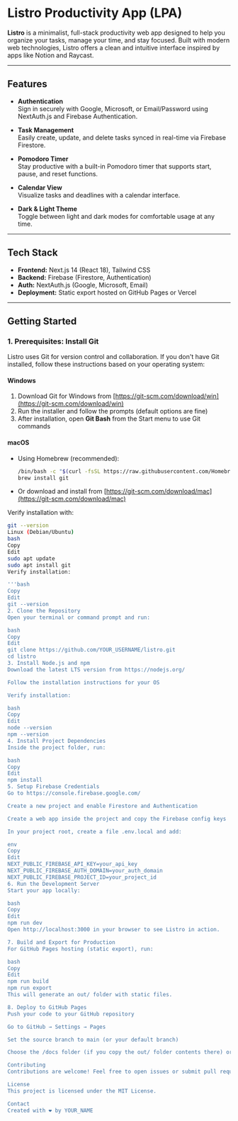 # Listro Productivity App (LPA)

**Listro** is a minimalist, full-stack productivity web app designed to help you organize your tasks, manage your time, and stay focused. Built with modern web technologies, Listro offers a clean and intuitive interface inspired by apps like Notion and Raycast.

---

## Features

- **Authentication**  
  Sign in securely with Google, Microsoft, or Email/Password using NextAuth.js and Firebase Authentication.

- **Task Management**  
  Easily create, update, and delete tasks synced in real-time via Firebase Firestore.

- **Pomodoro Timer**  
  Stay productive with a built-in Pomodoro timer that supports start, pause, and reset functions.

- **Calendar View**  
  Visualize tasks and deadlines with a calendar interface.

- **Dark & Light Theme**  
  Toggle between light and dark modes for comfortable usage at any time.

---

## Tech Stack

- **Frontend:** Next.js 14 (React 18), Tailwind CSS  
- **Backend:** Firebase (Firestore, Authentication)  
- **Auth:** NextAuth.js (Google, Microsoft, Email)  
- **Deployment:** Static export hosted on GitHub Pages or Vercel

---

## Getting Started

### 1. Prerequisites: Install Git

Listro uses Git for version control and collaboration. If you don't have Git installed, follow these instructions based on your operating system:

#### Windows

1. Download Git for Windows from [https://git-scm.com/download/win](https://git-scm.com/download/win)  
2. Run the installer and follow the prompts (default options are fine)  
3. After installation, open **Git Bash** from the Start menu to use Git commands

#### macOS

- Using Homebrew (recommended):

    ```bash
    /bin/bash -c "$(curl -fsSL https://raw.githubusercontent.com/Homebrew/install/HEAD/install.sh)"
    brew install git
    ```

- Or download and install from [https://git-scm.com/download/mac](https://git-scm.com/download/mac)

Verify installation with:

```bash
git --version
Linux (Debian/Ubuntu)
bash
Copy
Edit
sudo apt update
sudo apt install git
Verify installation:

'''bash
Copy
Edit
git --version
2. Clone the Repository
Open your terminal or command prompt and run:

bash
Copy
Edit
git clone https://github.com/YOUR_USERNAME/listro.git
cd listro
3. Install Node.js and npm
Download the latest LTS version from https://nodejs.org/

Follow the installation instructions for your OS

Verify installation:

bash
Copy
Edit
node --version
npm --version
4. Install Project Dependencies
Inside the project folder, run:

bash
Copy
Edit
npm install
5. Setup Firebase Credentials
Go to https://console.firebase.google.com/

Create a new project and enable Firestore and Authentication

Create a web app inside the project and copy the Firebase config keys

In your project root, create a file .env.local and add:

env
Copy
Edit
NEXT_PUBLIC_FIREBASE_API_KEY=your_api_key
NEXT_PUBLIC_FIREBASE_AUTH_DOMAIN=your_auth_domain
NEXT_PUBLIC_FIREBASE_PROJECT_ID=your_project_id
6. Run the Development Server
Start your app locally:

bash
Copy
Edit
npm run dev
Open http://localhost:3000 in your browser to see Listro in action.

7. Build and Export for Production
For GitHub Pages hosting (static export), run:

bash
Copy
Edit
npm run build
npm run export
This will generate an out/ folder with static files.

8. Deploy to GitHub Pages
Push your code to your GitHub repository

Go to GitHub → Settings → Pages

Set the source branch to main (or your default branch)

Choose the /docs folder (if you copy the out/ folder contents there) or configure your deployment to push out/ directly to GitHub Pages

Contributing
Contributions are welcome! Feel free to open issues or submit pull requests.

License
This project is licensed under the MIT License.

Contact
Created with ❤️ by YOUR_NAME
